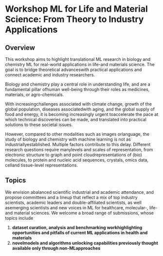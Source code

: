 # Workshop ML for Life and Material Science: From Theory to Industry Applications

## Overview

This workshop aims to highlight translational ML research in biology and chemistry ML for real-world applications in life-and materials science. The goal is to bridge theoretical advanceswith practical applications and connect academic and industry researchers.

Biology and chemistry play a central role in understanding life, and are a fundamental pillar ofhuman well-being through their roles as medicines, materials, or agro-chemicals.

With increasingchallenges associated with climate change, growth of the global population, diseases associatedwith aging, and the global supply of food and energy, it is becoming increasingly urgent toaccelerate the pace at which technical discoveries can be made, and translated into practical solutions to these societal issues.

However, compared to other modalities such as images orlanguage, the study of biology and chemistry with machine learning is not as industriallyestablished. Multiple factors contribute to this delay. Different research questions require manylevels and scales of representation, from electronic structure to graph and point cloudrepresentations of (bio) molecules, to protein and nucleic acid sequences, crystals, omics data, celland tissue-level representations.

## Topics

We envision abalanced scientific industrial and academic attendance, and propose committees and a lineup that reflect a mix of top industry scientists, academic leaders and double-affiliated scientists, as well asemerging scientists and new voices in ML for healthcare, molecular-, life- and material sciences. We welcome a broad range of submissions, whose topics include
1. **dataset curation, analysis and benchmarking workhighlighting opportunities and pitfalls of current ML applications in health and materials**
2. **novelmodels and algorithms unlocking capabilities previously thought available only through non-MLapproaches**
